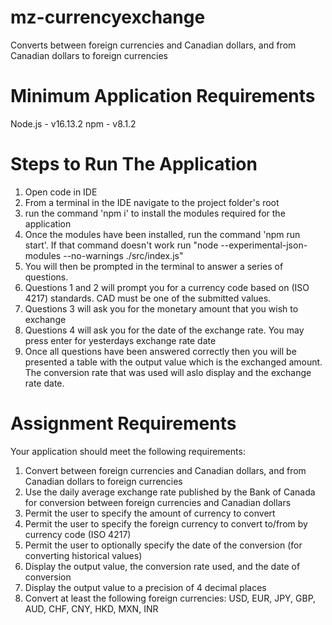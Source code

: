 # mz-currencyexchange
Converts between foreign currencies and Canadian dollars, and from Canadian dollars to foreign currencies

# Minimum Application Requirements
Node.js     - v16.13.2
npm         - v8.1.2

# Steps to Run The Application
1. Open code in IDE
2. From a terminal in the IDE navigate to the project folder's root
3. run the command 'npm i' to install the modules required for the application
4. Once the modules have been installed, run the command 'npm run start'. If that command doesn't work run "node --experimental-json-modules  --no-warnings ./src/index.js"
5. You will then be prompted in the terminal to answer a series of questions. 
6. Questions 1 and 2 will prompt you for a currency code based on (ISO 4217) standards. CAD must be one of the submitted values.
6. Questions 3 will ask you for the monetary amount that you wish to exchange
7. Questions 4 will ask you for the date of the exchange rate. You may press enter for yesterdays exchange rate date
8. Once all questions have been answered correctly then you will be presented  a table with the output value which is the exchanged amount. The conversion rate that was used will aslo display and the exchange rate date.

# Assignment Requirements
Your application should meet the following requirements:

1. Convert between foreign currencies and Canadian dollars, and from Canadian dollars to foreign currencies
2. Use the daily average exchange rate published by the Bank of Canada for conversion between foreign currencies and Canadian dollars
3. Permit the user to specify the amount of currency to convert
4. Permit the user to specify the foreign currency to convert to/from by currency code (ISO 4217)
5. Permit the user to optionally specify the date of the conversion (for converting historical values)
6. Display the output value, the conversion rate used, and the date of conversion
7. Display the output value to a precision of 4 decimal places
8. Convert at least the following foreign currencies: USD, EUR, JPY, GBP, AUD, CHF, CNY, HKD, MXN, INR
